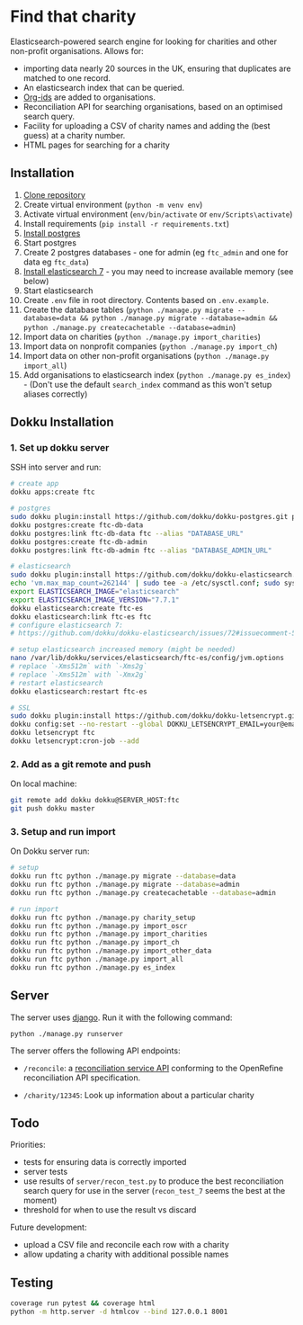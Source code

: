 # Find that charity

Elasticsearch-powered search engine for looking for charities and other non-profit organisations. Allows for:

- importing data nearly 20 sources in the UK, ensuring that duplicates
  are matched to one record.
- An elasticsearch index that can be queried.
- [Org-ids](http://org-id.guide/about) are added to organisations.
- Reconciliation API for searching organisations, based on an optimised search query.
- Facility for uploading a CSV of charity names and adding the (best guess) at a
  charity number.
- HTML pages for searching for a charity

## Installation

1. [Clone repository](https://github.com/kanedata/find-that-charity)
2. Create virtual environment (`python -m venv env`)
3. Activate virtual environment (`env/bin/activate` or `env/Scripts\activate`)
4. Install requirements (`pip install -r requirements.txt`)
5. [Install postgres](https://www.postgresql.org/download/)
6. Start postgres
7. Create 2 postgres databases - one for admin (eg `ftc_admin` and one for data eg `ftc_data`)
8. [Install elasticsearch 7](https://www.elastic.co/guide/en/elasticsearch/reference/current/_installation.html) - you may need to increase available memory (see below)
9. Start elasticsearch
10. Create `.env` file in root directory. Contents based on `.env.example`.
11. Create the database tables (`python ./manage.py migrate --database=data && python ./manage.py migrate --database=admin && python ./manage.py createcachetable --database=admin`)
12. Import data on charities (`python ./manage.py import_charities`)
13. Import data on nonprofit companies (`python ./manage.py import_ch`)
14. Import data on other non-profit organisations (`python ./manage.py import_all`)
15. Add organisations to elasticsearch index (`python ./manage.py es_index`) - (Don't use the default `search_index` command as this won't setup aliases correctly)

## Dokku Installation

### 1. Set up dokku server

SSH into server and run:

```bash
# create app
dokku apps:create ftc

# postgres
sudo dokku plugin:install https://github.com/dokku/dokku-postgres.git postgres
dokku postgres:create ftc-db-data
dokku postgres:link ftc-db-data ftc --alias "DATABASE_URL"
dokku postgres:create ftc-db-admin
dokku postgres:link ftc-db-admin ftc --alias "DATABASE_ADMIN_URL"

# elasticsearch
sudo dokku plugin:install https://github.com/dokku/dokku-elasticsearch.git elasticsearch
echo 'vm.max_map_count=262144' | sudo tee -a /etc/sysctl.conf; sudo sysctl -p
export ELASTICSEARCH_IMAGE="elasticsearch"
export ELASTICSEARCH_IMAGE_VERSION="7.7.1"
dokku elasticsearch:create ftc-es
dokku elasticsearch:link ftc-es ftc
# configure elasticsearch 7:
# https://github.com/dokku/dokku-elasticsearch/issues/72#issuecomment-510771763

# setup elasticsearch increased memory (might be needed)
nano /var/lib/dokku/services/elasticsearch/ftc-es/config/jvm.options
# replace `-Xms512m` with `-Xms2g`
# replace `-Xms512m` with `-Xmx2g`
# restart elasticsearch
dokku elasticsearch:restart ftc-es

# SSL
sudo dokku plugin:install https://github.com/dokku/dokku-letsencrypt.git
dokku config:set --no-restart --global DOKKU_LETSENCRYPT_EMAIL=your@email.tld
dokku letsencrypt ftc
dokku letsencrypt:cron-job --add
```

### 2. Add as a git remote and push

On local machine:

```bash
git remote add dokku dokku@SERVER_HOST:ftc
git push dokku master
```

### 3. Setup and run import

On Dokku server run:

```bash
# setup
dokku run ftc python ./manage.py migrate --database=data
dokku run ftc python ./manage.py migrate --database=admin
dokku run ftc python ./manage.py createcachetable --database=admin

# run import
dokku run ftc python ./manage.py charity_setup
dokku run ftc python ./manage.py import_oscr
dokku run ftc python ./manage.py import_charities
dokku run ftc python ./manage.py import_ch
dokku run ftc python ./manage.py import_other_data
dokku run ftc python ./manage.py import_all
dokku run ftc python ./manage.py es_index
```

## Server

The server uses [django](https://www.djangoproject.com/). Run it with the
following command:

`python ./manage.py runserver`

The server offers the following API endpoints:

- `/reconcile`: a [reconciliation service API](https://github.com/OpenRefine/OpenRefine/wiki/Reconciliation-Service-API)
  conforming to the OpenRefine reconciliation API specification.

- `/charity/12345`: Look up information about a particular charity

## Todo

Priorities:

- tests for ensuring data is correctly imported
- server tests
- use results of `server/recon_test.py` to produce the best reconciliation
  search query for use in the server (`recon_test_7` seems the best at the moment)
- threshold for when to use the result vs discard

Future development:

- upload a CSV file and reconcile each row with a charity
- allow updating a charity with additional possible names

## Testing

```sh
coverage run pytest && coverage html
python -m http.server -d htmlcov --bind 127.0.0.1 8001
```

